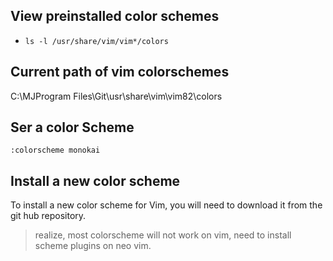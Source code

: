 ## View preinstalled color schemes
- `ls -l /usr/share/vim/vim*/colors`

## Current path of vim colorschemes
C:\MJProgram Files\Git\usr\share\vim\vim82\colors

## Ser a color Scheme
`:colorscheme monokai`

## Install a new color scheme
To install a new color scheme for Vim, you will need to download it from the git hub repository.
> realize, most colorscheme will not work on vim, need to install scheme plugins on neo vim.



